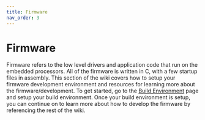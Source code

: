 ```yaml
---
title: Firmware
nav_order: 3
---
```


# Firmware
Firmware refers to the low level drivers and application code that run on the embedded processors. All of the firmware is written in C, with a few startup files in assembly. This section of the wiki covers how to setup your firmware development environment and resources for learning more about the firmware/development. To get started, go to the [Build Environment] page and setup your build environment. Once your build environment is setup, you can continue on to learn more about how to develop the firmware by referencing the rest of the wiki.


[Build Environment]: (https://cr-formula.github.io/docs/firmware/build_environment.html)
